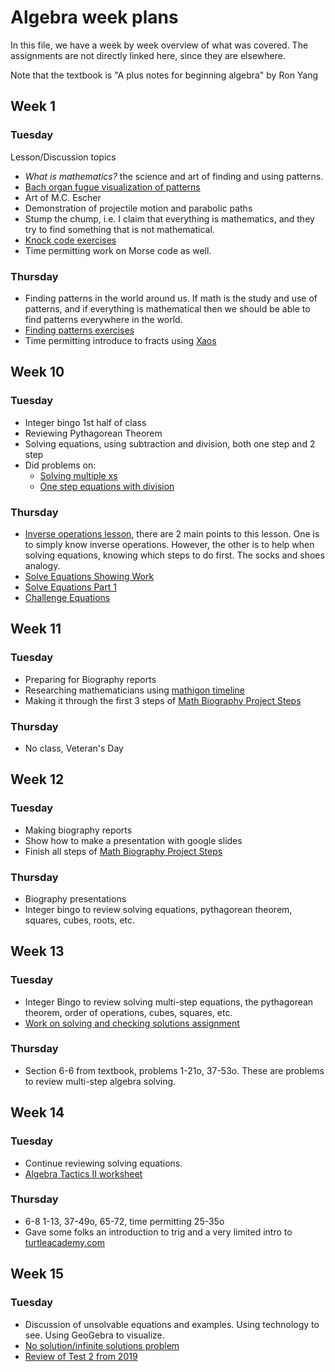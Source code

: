 # Algebra week plans
In this file, we have a week by week overview of what was covered.  The assignments are not directly linked here, since they are elsewhere.

Note that the textbook is "A plus notes for beginning algebra" by Ron Yang

## Week 1
### Tuesday
Lesson/Discussion topics
* _What is mathematics?_ the science and art of finding and using patterns.
* [Bach organ fugue visualization of patterns](https://www.youtube.com/watch?v=ddbxFi3-UO4)
* Art of M.C. Escher
* Demonstration of projectile motion and parabolic paths
* Stump the chump, i.e. I claim that everything is mathematics, and they try to find something that is not mathematical.
* [Knock code exercises](https://docs.google.com/document/d/1U06XcsFspu8KAN_23WcwOCW-9xS24IluFGwGOy32qQg/edit?usp=sharing)
* Time permitting work on Morse code as well.

### Thursday
* Finding patterns in the world around us.  If math is the study and use of patterns, and if everything is mathematical then we should be able to find patterns everywhere in the world.
* [Finding patterns exercises](https://docs.google.com/document/d/1jFKtXioBGcuLrV7nrccva9nHKl5koOddg0Mj1-VoQ58/edit?usp=sharing)
* Time permitting introduce to fracts using [Xaos](https://xaos-project.github.io/)


## Week 10
### Tuesday
* Integer bingo 1st half of class
* Reviewing Pythagorean Theorem
* Solving equations, using subtraction and division, both one step and 2 step
* Did problems on:
  * [Solving multiple xs](https://docs.google.com/document/d/1Eephdxyn8o7HlEJ8VSBHPJiTNOQcWYzADzZz0RrsXLM/edit?usp=sharing)
  * [One step equations with division](https://docs.google.com/document/d/1TEExZpl4dO4NSCkZOWZ8DA5It9G5QI7FIUclDsHVrlU/edit)
### Thursday
* [Inverse operations lesson](https://docs.google.com/document/d/1QNPmsbSLnEI6cd8QfnJRde7OSwZOBHy_oVIJUfIiuuc/edit), there are 2 main points to this lesson.  One is to simply know inverse operations.  However, the other is to help when solving equations, knowing which steps to do first.  The socks and shoes analogy.
* [Solve Equations Showing Work](https://docs.google.com/document/d/1br-hknoKakSXrfD3QMTfnkleFVvFc9fEdseyOVV1CGo/edit)
* [Solve Equations Part 1](https://docs.google.com/document/d/1Q7SbYzRNIIUrfeID6-s2cZefKCUGz3un-eBDEkvtq3s/edit)
* [Challenge Equations](https://docs.google.com/document/d/15CA_Jv6YJ1Esfok0YIJe4W8pUA2Xy2aB0M5_J96EZ0s/edit?usp=sharing)

## Week 11
### Tuesday
* Preparing for Biography reports
* Researching mathematicians using [mathigon timeline](https://mathigon.org/timeline)
* Making it through the first 3 steps of [Math Biography Project Steps](https://bamath.org/casa/2019/math/biography-project)

### Thursday
* No class, Veteran's Day

## Week 12
### Tuesday
* Making biography reports
* Show how to make a presentation with google slides
* Finish all steps of [Math Biography Project Steps](https://bamath.org/casa/2019/math/biography-project)

### Thursday
* Biography presentations
* Integer bingo to review solving equations, pythagorean theorem, squares, cubes, roots, etc.

## Week 13
### Tuesday
* Integer Bingo to review solving multi-step equations, the pythagorean theorem, order of operations, cubes, squares, etc.
* [Work on solving and checking solutions assignment](https://docs.google.com/document/d/1ljM8QFbedX3ZqQEfPdpgVw7wDNK8DmKqbq9NVulT4hY/edit)

### Thursday
* Section 6-6 from textbook, problems 1-21o, 37-53o.  These are problems to review multi-step algebra solving.

## Week 14
### Tuesday
* Continue reviewing solving equations.
* [Algebra Tactics II worksheet](https://docs.google.com/document/d/1h7USvoSMzBtGdqFjzhwYD1NlaXP8yjbUBwrTM_HRnBY/edit?usp=sharing)

### Thursday
* 6-8 1-13, 37-49o, 65-72, time permitting 25-35o
* Gave some folks an introduction to trig and a very limited intro to [turtleacademy.com](turtleacademy.com)

## Week 15
### Tuesday
* Discussion of unsolvable equations and examples.  Using technology to see.
Using GeoGebra to visualize.
* [No solution/infinite solutions problem](https://paper.dropbox.com/doc/No-solution-infinite-number-or-one--BYABe2YXDbJrVhsubmiPS~z2AQ-xgcEh4vffFxoMB2rJyDiU)
* [Review of Test 2 from 2019](https://docs.google.com/document/d/1HXkjTdWUp7LUsYOssg4gITPu1pCXinuN-vJYIYjn920/edit?usp=sharing)
